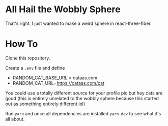 # All Hail the Wobbly Sphere

That's right. I just wanted to make a weird sphere in react-three-fiber.

# How To

Clone this repository.

Create a `.env` file and define 
- RANDOM_CAT_BASE_URL = cataas.com
- RANDOM_CAT_URL=https://cataas.com/cat

You could use a totally different source for your profile pic but hey cats are good
(this is entirely unrelated to the wobbly sphere because this started out as something entirely different lol)

Run `yarn` and once all dependencies are installed `yarn dev` to see what it's all about.
